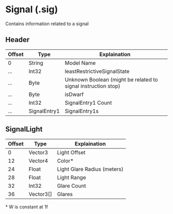 # Signal (.sig)

Contains information related to a signal

## Header

| Offset | Type         | Explaination                                                  |
| ------ | ------------ | ------------------------------------------------------------- |
| 0      | String       | Model Name                                                    |
| ...    | Int32        | leastRestrictiveSignalState                                   |
| ...    | Byte         | Unknown Boolean (might be related to signal instruction stop) |
| ...    | Byte         | isDwarf                                                       |
| ...    | Int32        | SignalEntry1 Count                                            |
| ...    | SignalEntry1 | SignalEntry1s                                                 |

## SignalLight

| Offset | Type           | Explaination                |
| ------ | -------------- | --------------------------- |
| 0      | Vector3        | Light Offset                |
| 12     | Vector4        | Color*                      |
| 24     | Float          | Light Glare Radius (meters) |
| 28     | Float          | Light Range                 |
| 32     | Int32          | Glare Count                 |
| 36     | Vector3[]      | Glares                      |

\* W is constant at 1f

